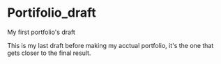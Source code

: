 # Portifolio_draft
My first portfolio's draft

This is my last draft before making my acctual portfolio, it's the one that gets closer to the final result.
